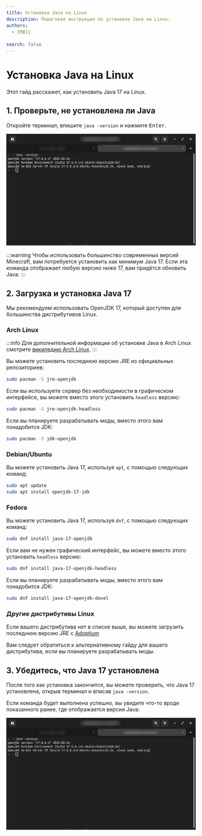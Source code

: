 ```yaml
---
title: Установка Java на Linux
description: Пошаговая инструкция по установке Java на Linux.
authors:
  - IMB11

search: false
---
```


# Установка Java на Linux

Этот гайд расскажет, как установить Java 17 на Linux.

## 1. Проверьте, не установлена ли Java

Откройте терминал, впишите `java -version` и нажмите <kbd>Enter</kbd>.

![Терминал с введённой командой "java -version"](/assets/players/installing-java/linux-java-version.png)

:::warning
Чтобы использовать большинство современных версий Minecraft, вам потребуется установить как минимум Java 17. Если эта команда отображает любую версию ниже 17, вам придётся обновить Java.
:::

## 2. Загрузка и установка Java 17

Мы рекомендуем использовать OpenJDK 17, который доступен для большинства дистрибутивов Linux.

### Arch Linux

:::info
Для дополнительной информации об установке Java в Arch Linux смотрите [википедию Arch Linux](https://wiki.archlinux.org/title/Java_(Русский)).
:::

Вы можете установить последнюю версию JRE из официальных репозиториев:

```sh
sudo pacman -S jre-openjdk
```

Если вы используете сервер без необходимости в графическом интерфейсе, вы можете вместо этого установить `headless` версию:

```sh
sudo pacman -S jre-openjdk-headless
```

Если вы планируете разрабатывать моды, вместо этого вам понадобится JDK:

```sh
sudo pacman -S jdk-openjdk
```

### Debian/Ubuntu

Вы можете установить Java 17, используя `apt`, с помощью следующих команд:

```sh
sudo apt update
sudo apt install openjdk-17-jdk
```

### Fedora

Вы можете установить Java 17, используя `dnf`, с помощью следующих команд:

```sh
sudo dnf install java-17-openjdk
```

Если вам не нужен графический интерфейс, вы можете вместо этого установить `headless` версию:

```sh
sudo dnf install java-17-openjdk-headless
```

Если вы планируете разрабатывать моды, вместо этого вам понадобится JDK:

```sh
sudo dnf install java-17-openjdk-devel
```

### Другие дистрибутивы Linux

Если вашего дистрибутива нет в списке выше, вы можете загрузить последнюю версию JRE с [Adoptium](https://adoptium.net/temurin/)

Вам следует обратиться к альтернативному гайду для вашего дистрибутива, если вы планируете разрабатывать моды.

## 3. Убедитесь, что Java 17 установлена

После того как установка закончится, вы можете проверить, что Java 17 установлена, открыв терминал и вписав `java -version`.

Если команда будет выполнена успешно, вы увидите что-то вроде показанного ранее, где отображается версия Java:

![Терминал с введённой командой "java -version"](/assets/players/installing-java/linux-java-version.png)
